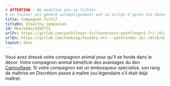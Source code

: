 ```yaml
---
# ATTENTION : Ne modifiez pas ce fichier
# Ce fichier est généré automatiquement par un script d'après les données du module Foundry VTT officiel et de sa traduction
title: Compagnon furtif
titleEn: Stealthy Companion
id: MwozkE6aj42WZ7Z1
urlFr: https://gitlab.com/pathfinder-fr/foundryvtt-pathfinder2-fr/-/blob/master/data/feats/MwozkE6aj42WZ7Z1.htm
urlEn: https://gitlab.com/hooking/foundry-vtt---pathfinder-2e/-/blob/master/packs/data/feats.db/stealthy-companion.json
layout: dons
---
```

Vous avez dressé votre compagnon animal pour qu’il se fonde dans le décor. Votre compagnon animal bénéficie des avantages du don [Camouflage](camouflage.html). Si votre compagnon est un embusqueur spécialisé, son rang de maîtrise en Discrétion passe à maître (ou légendaire s’il était déjà maître).
